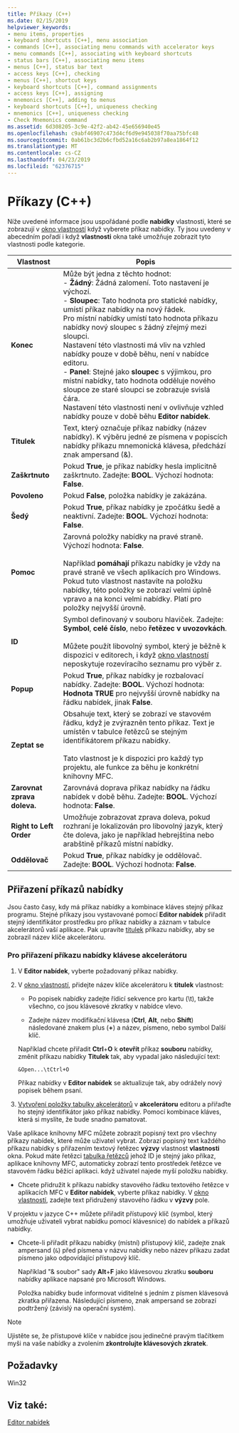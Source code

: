 ```yaml
---
title: Příkazy (C++)
ms.date: 02/15/2019
helpviewer_keywords:
- menu items, properties
- keyboard shortcuts [C++], menu association
- commands [C++], associating menu commands with accelerator keys
- menu commands [C++], associating with keyboard shortcuts
- status bars [C++], associating menu items
- menus [C++], status bar text
- access keys [C++], checking
- menus [C++], shortcut keys
- keyboard shortcuts [C++], command assignments
- access keys [C++], assigning
- mnemonics [C++], adding to menus
- keyboard shortcuts [C++], uniqueness checking
- mnemonics [C++], uniqueness checking
- Check Mnemonics command
ms.assetid: 6d308205-3c9e-42f2-ab42-45e656940e45
ms.openlocfilehash: c9abf46907c473d4cf6d9e945038f70aa75bfc48
ms.sourcegitcommit: 0ab61bc3d2b6cfbd52a16c6ab2b97a8ea1864f12
ms.translationtype: MT
ms.contentlocale: cs-CZ
ms.lasthandoff: 04/23/2019
ms.locfileid: "62376715"
---
```

# <a name="menu-commands-c"></a>Příkazy (C++)

Níže uvedené informace jsou uspořádané podle **nabídky** vlastnosti, které se zobrazují v [okno vlastností](/visualstudio/ide/reference/properties-window) když vyberete příkaz nabídky. Ty jsou uvedeny v abecedním pořadí i když **vlastnosti** okna také umožňuje zobrazit tyto vlastnosti podle kategorie.

|Vlastnost|Popis|
|--------------|-----------------|
|**Konec**|Může být jedna z těchto hodnot:<br/>  - **Žádný**: Žádná zalomení. Toto nastavení je výchozí.<br/>  - **Sloupec**: Tato hodnota pro statické nabídky, umístí příkaz nabídky na nový řádek.<br/>      Pro místní nabídky umístí tato hodnota příkazu nabídky nový sloupec s žádný zřejmý mezi sloupci.<br/>      Nastavení této vlastnosti má vliv na vzhled nabídky pouze v době běhu, není v nabídce editoru.<br />   - **Panel**: Stejné jako **sloupec** s výjimkou, pro místní nabídky, tato hodnota odděluje nového sloupce ze staré sloupci se zobrazuje svislá čára.<br/>      Nastavení této vlastnosti není v ovlivňuje vzhled nabídky pouze v době běhu **Editor nabídek**.|
|**Titulek**|Text, který označuje příkaz nabídky (název nabídky). K výběru jedné ze písmena v popiscích nabídky příkazu mnemonická klávesa, předchází znak ampersand (&).|
|**Zaškrtnuto**|Pokud **True**, je příkaz nabídky hesla implicitně zaškrtnuto. Zadejte: **BOOL**. Výchozí hodnota: **False**.|
|**Povoleno**|Pokud **False**, položka nabídky je zakázána.|
|**Šedý**|Pokud **True**, příkaz nabídky je zpočátku šedě a neaktivní. Zadejte: **BOOL**. Výchozí hodnota: **False**.|
|**Pomoc**|Zarovná položky nabídky na pravé straně. Výchozí hodnota: **False**.<br/><br/>Například **pomáhají** příkazu nabídky je vždy na pravé straně ve všech aplikacích pro Windows. Pokud tuto vlastnost nastavíte na položku nabídky, této položky se zobrazí velmi úplně vpravo a na konci velmi nabídky. Platí pro položky nejvyšší úrovně.|
|**ID**|Symbol definovaný v souboru hlaviček. Zadejte: **Symbol**, **celé číslo**, nebo **řetězec v uvozovkách**.<br/><br/>Můžete použít libovolný symbol, který je běžně k dispozici v editorech, i když [okno vlastností](/visualstudio/ide/reference/properties-window) neposkytuje rozevíracího seznamu pro výběr z.|
|**Popup**|Pokud **True**, příkaz nabídky je rozbalovací nabídky. Zadejte: **BOOL**. Výchozí hodnota: **Hodnota TRUE** pro nejvyšší úrovně nabídky na řádku nabídek, jinak **False**.|
|**Zeptat se**|Obsahuje text, který se zobrazí ve stavovém řádku, když je zvýrazněn tento příkaz. Text je umístěn v tabulce řetězců se stejným identifikátorem příkazu nabídky.<br/><br/>Tato vlastnost je k dispozici pro každý typ projektu, ale funkce za běhu je konkrétní knihovny MFC.|
|**Zarovnat zprava doleva.**|Zarovnává doprava příkaz nabídky na řádku nabídek v době běhu. Zadejte: **BOOL**. Výchozí hodnota: **False**.|
|**Right to Left Order**|Umožňuje zobrazovat zprava doleva, pokud rozhraní je lokalizován pro libovolný jazyk, který čte doleva, jako je například hebrejština nebo arabštině příkazů místní nabídky.|
|**Oddělovač**|Pokud **True**, příkaz nabídky je oddělovač. Zadejte: **BOOL**. Výchozí hodnota: **False**.|

## <a name="associate-menu-commands"></a>Přiřazení příkazů nabídky

Jsou často časy, kdy má příkaz nabídky a kombinace kláves stejný příkaz programu. Stejné příkazy jsou vystavované pomocí **Editor nabídek** přiřadit stejný identifikátor prostředku pro příkaz nabídky a záznam v tabulce akcelerátorů vaší aplikace. Pak upravíte [titulek](../windows/menu-command-properties.md) příkazu nabídky, aby se zobrazil název klíče akcelerátoru.

### <a name="to-associate-a-menu-command-with-an-accelerator-key"></a>Pro přiřazení příkazu nabídky klávese akcelerátoru

1. V **Editor nabídek**, vyberte požadovaný příkaz nabídky.

1. V [okno vlastností](/visualstudio/ide/reference/properties-window), přidejte název klíče akcelerátoru k **titulek** vlastnost:

   - Po popisek nabídky zadejte řídicí sekvence pro kartu (\t), takže všechno, co jsou klávesové zkratky v nabídce vlevo.

   - Zadejte název modifikační klávesa (**Ctrl**, **Alt**, nebo **Shift**) následované znakem plus (**+**) a název, písmeno, nebo symbol Další klíč.

   Například chcete přiřadit **Ctrl**+**O** k **otevřít** příkaz **souboru** nabídky, změnit příkazu nabídky  **Titulek** tak, aby vypadal jako následující text:

   ```
   &Open...\tCtrl+O
   ```

   Příkaz nabídky v **Editor nabídek** se aktualizuje tak, aby odrážely nový popisek během psaní.

1. [Vytvoření položky tabulky akcelerátorů](../windows/adding-an-entry-to-an-accelerator-table.md) v **akcelerátoru** editoru a přiřaďte ho stejný identifikátor jako příkaz nabídky. Pomocí kombinace kláves, která si myslíte, že bude snadno pamatovat.

Vaše aplikace knihovny MFC můžete zobrazit popisný text pro všechny příkazy nabídek, které může uživatel vybrat. Zobrazí popisný text každého příkazu nabídky s přiřazením textový řetězec **výzvy** vlastnost **vlastnosti** okna. Pokud máte řetězci [tabulka řetězců](../windows/string-editor.md) jehož ID je stejný jako příkaz, aplikace knihovny MFC, automaticky zobrazí tento prostředek řetězce ve stavovém řádku běžící aplikaci. když uživatel najede myší položku nabídky.

- Chcete přidružit k příkazu nabídky stavového řádku textového řetězce v aplikacích MFC v **Editor nabídek**, vyberte příkaz nabídky. V [okno vlastností](/visualstudio/ide/reference/properties-window), zadejte text přidružený stavového řádku v **výzvy** pole.

V projektu v jazyce C++ můžete přiřadit přístupový klíč (symbol, který umožňuje uživateli vybrat nabídku pomocí klávesnice) do nabídek a příkazů nabídky.

- Chcete-li přiřadit příkazu nabídky (místní) přístupový klíč, zadejte znak ampersand (`&`) před písmena v názvu nabídky nebo název příkazu zadat písmeno jako odpovídající přístupový klíč. 

   Například "& soubor" sady **Alt**+**F** jako klávesovou zkratku **souboru** nabídky aplikace napsané pro Microsoft Windows.

   Položka nabídky bude informovat viditelné s jedním z písmen klávesová zkratka přiřazena. Následující písmeno, znak ampersand se zobrazí podtržený (závislý na operační systém).

> [!NOTE]
> Ujistěte se, že přístupové klíče v nabídce jsou jedinečné pravým tlačítkem myši na vaše nabídky a zvolením **zkontrolujte klávesových zkratek**.

## <a name="requirements"></a>Požadavky

Win32

## <a name="see-also"></a>Viz také:

[Editor nabídek](../windows/menu-editor.md)<br/>

<!--
[Strings (ATL/MFC)](../atl-mfc-shared/strings-atl-mfc.md)<br/>-->